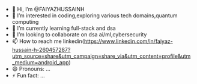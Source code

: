 - 👋 Hi, I’m @FAIYAZHUSSAINH
- 👀 I’m interested in coding,exploring various tech domains,quantum computing
- 🌱 I’m currently learning full-stack and dsa
- 💞️ I’m looking to collaborate on dsa ai/ml,cybersecurity
- 📫 How to reach me linkedin(https://www.linkedin.com/in/faiyaz-hussain-h-260457287?utm_source=share&utm_campaign=share_via&utm_content=profile&utm_medium=android_app)
- 😄 Pronouns: ...
- ⚡ Fun fact: ...

<!---
FAIYAZHUSSAINH/FAIYAZHUSSAINH is a ✨ special ✨ repository because its `README.md` (this file) appears on your GitHub profile.
You can click the Preview link to take a look at your changes.
--->
